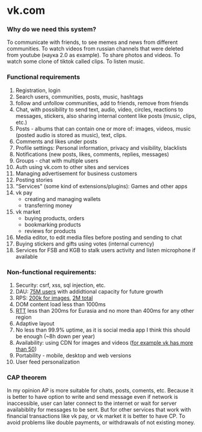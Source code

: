 # vk.com
### Why do we need this system?

To communicate with friends, to see memes and news from different communities. To watch videos from russian channels that were deleted from youtube (наука 2.0 as example). To share photos and videos. To watch some clone of tiktok called clips. To listen music.

### Functional requirements
1. Registration, login
2. Search users, communities, posts, music, hashtags
3. follow and unfollow communities, add to friends, remove from friends
3. Chat, with possibility to send text, audio, video, circles, reactions to messages, stickers, also sharing internal content like posts (music, clips, etc.)
4. Posts - albums that can contain one or more of: images, videos, music (posted audio is stored as music), text, clips.
5. Comments and likes under posts
6. Profile settings: Personal information, privacy and visibility, blacklists
7. Notifications (new posts, likes, comments, replies, messages)
8. Groups - chat with multiple users
9. Auth using vk.com to other sites and services
10. Managing advertisement for business customers
10. Posting stories
11. "Services" (some kind of extensions/plugins): Games and other apps
12. vk pay
    * creating and managing wallets
    * transferring money
13. vk market
    * buying products, orders
    * bookmarking products
    * reviews for products
14. Media editor, to edit media files before posting and sending to chat
15. Buying stickers and gifts using votes (internal currency)
16. Services for FSB and KGB to stalk users activity and listen microphone if available 


### Non-functional requirements:
1. Security: csrf, xss, sql injection, etc.
2. DAU: [75M users](https://www.statista.com/statistics/1113226/vk-daily-active-users-via-mobile/) with addidtional capacity for future growth
3. RPS: [200k for images](https://habr.com/ru/companies/vk/articles/594633/#:~:text=RPS%20%D1%81%201%20%D0%BC%D0%BB%D0%BD%20%D0%B4%D0%BE%20160%20%D1%82%D1%8B%D1%81%D1%8F%D1%87), [2M total](https://fomag.ru/news-streem/nagruzka-na-servery-vkontakte-za-2024-god-uvelichilas-na-35-vk-video-vtroe/#:~:text=%D0%B1%D0%BE%D0%BB%D0%B5%D0%B5%20%D0%B4%D0%B2%D1%83%D1%85%20%D0%BC%D0%B8%D0%BB%D0%BB%D0%B8%D0%BE%D0%BD%D0%BE%D0%B2%20%D0%BF%D0%BE%D0%BB%D1%8C%D0%B7%D0%BE%D0%B2%D0%B0%D1%82%D0%B5%D0%BB%D1%8C%D1%81%D0%BA%D0%B8%D1%85%20%D0%B7%D0%B0%D0%BF%D1%80%D0%BE%D1%81%D0%BE%D0%B2%20%D0%B2%20%D1%81%D0%B5%D0%BA%D1%83%D0%BD%D0%B4%D1%83)
4. DOM content load less than 1000ms
5. [RTT](https://habr.com/ru/companies/vk/articles/594633/#:~:text=%D0%BF%D0%B5%D1%80%D1%86%D0%B5%D0%BD%D1%82%D0%B8%D0%BB%D1%8C%20%D0%B1%D1%83%D0%B4%D0%B5%D1%82%20%D1%80%D0%B0%D0%B2%D0%B5%D0%BD-,300,-%D0%BC%D1%81.%20%D0%A2%D0%BE%20%D0%B5%D1%81%D1%82%D1%8C) less than 200ms for Eurasia and no more than 400ms for any other region
6. Adaptive layout
7. No less than 99.9% uptime, as it is social media app I think this should be enough (~8h down per year)
8. Availability: using CDN for images and videos ([for example vk has more than 50](https://habr.com/ru/companies/vk/articles/575358/#:~:text=%D1%83%20%D0%92%D0%9A%D0%BE%D0%BD%D1%82%D0%B0%D0%BA%D1%82%D0%B5%20%D0%B1%D0%BE%D0%BB%D1%8C%D1%88%D0%B5-,50%20CDN%2D%D0%BF%D0%BB%D0%BE%D1%89%D0%B0%D0%B4%D0%BE%D0%BA,-%2C%20%D0%BD%D0%BE%20%D0%B4%D0%BB%D1%8F%20%D1%80%D0%B0%D0%B7%D0%BC%D0%B5%D1%89%D0%B5%D0%BD%D0%B8%D1%8F))
9. Portability - mobile, desktop and web versions
10. User feed personalization

### CAP theorem

In my opinion AP is more suitable for chats, posts, coments, etc. Because it is better to have option to write and send message even if network is inaccessible, user can later connect to the internet or wait for server availabiblity for messages to be sent.  But for other services that work with financial transactions like vk pay, or vk market it is better to have CP. To avoid problems like double payments, or withdrawals of not existing money.
